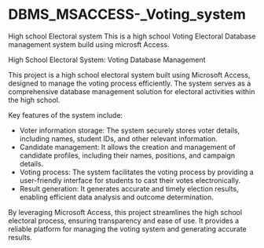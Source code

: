 # DBMS_MSACCESS-_Voting_system
High school Electoral system
This is a high school Voting Electoral Database management system build using microsft Access.

High School Electoral System: Voting Database Management

This project is a high school electoral system built using Microsoft Access, designed to manage the voting process efficiently. The system serves as a comprehensive database management solution for electoral activities within the high school.

Key features of the system include:
- Voter information storage: The system securely stores voter details, including names, student IDs, and other relevant information.
- Candidate management: It allows the creation and management of candidate profiles, including their names, positions, and campaign details.
- Voting process: The system facilitates the voting process by providing a user-friendly interface for students to cast their votes electronically.
- Result generation: It generates accurate and timely election results, enabling efficient data analysis and outcome determination.

By leveraging Microsoft Access, this project streamlines the high school electoral process, ensuring transparency and ease of use. It provides a reliable platform for managing the voting system and generating accurate results.

